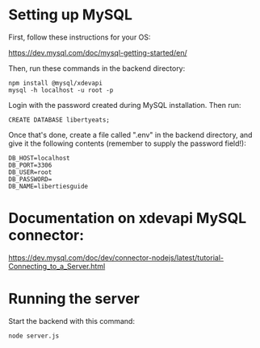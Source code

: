 # Setting up MySQL

First, follow these instructions for your OS:

https://dev.mysql.com/doc/mysql-getting-started/en/

Then, run these commands in the backend directory:

```
npm install @mysql/xdevapi
mysql -h localhost -u root -p
```

Login with the password created during MySQL installation. Then run:

```
CREATE DATABASE libertyeats;
```

Once that's done, create a file called ".env" in the backend directory, and give it the following contents (remember to supply the password field!):

```
DB_HOST=localhost
DB_PORT=3306
DB_USER=root
DB_PASSWORD=
DB_NAME=libertiesguide
```

# Documentation on xdevapi MySQL connector:

https://dev.mysql.com/doc/dev/connector-nodejs/latest/tutorial-Connecting_to_a_Server.html

# Running the server

Start the backend with this command:

```
node server.js
```

